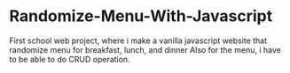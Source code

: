 # Randomize-Menu-With-Javascript

First school web project, where i make a vanilla javascript website that randomize menu for breakfast, lunch, and dinner
Also for the menu, i have to be able to do CRUD operation.
